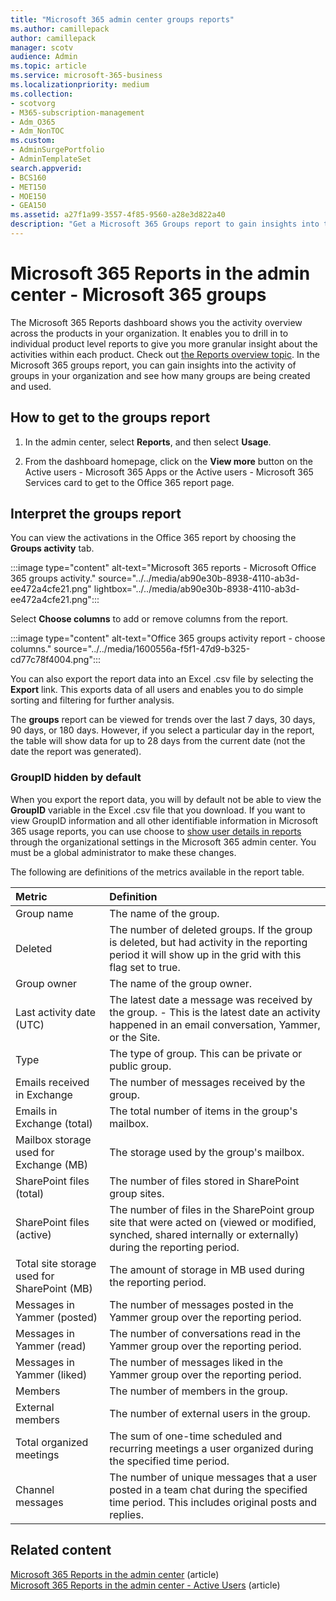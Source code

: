 ```yaml
---
title: "Microsoft 365 admin center groups reports"
ms.author: camillepack
author: camillepack
manager: scotv
audience: Admin
ms.topic: article
ms.service: microsoft-365-business
ms.localizationpriority: medium
ms.collection:
- scotvorg
- M365-subscription-management
- Adm_O365
- Adm_NonTOC
ms.custom:
- AdminSurgePortfolio
- AdminTemplateSet
search.appverid:
- BCS160
- MET150
- MOE150
- GEA150
ms.assetid: a27f1a99-3557-4f85-9560-a28e3d822a40
description: "Get a Microsoft 365 Groups report to gain insights into the activity of groups in your organization and see how many groups are being created and used."
---
```


# Microsoft 365 Reports in the admin center - Microsoft 365 groups

The Microsoft 365 Reports dashboard shows you the activity overview across the products in your organization. It enables you to drill in to individual product level reports to give you more granular insight about the activities within each product. Check out [the Reports overview topic](activity-reports.md). In the Microsoft 365 groups report, you can gain insights into the activity of groups in your organization and see how many groups are being created and used.

## How to get to the groups report

1. In the admin center, select **Reports**, and then select **Usage**.

2. From the dashboard homepage, click on the **View more** button on the Active users - Microsoft 365 Apps or the Active users - Microsoft 365 Services card to get to the Office 365 report page.

## Interpret the groups report

You can view the activations in the Office 365 report by choosing the **Groups activity** tab.

:::image type="content" alt-text="Microsoft 365 reports - Microsoft Office 365 groups activity." source="../../media/ab90e30b-8938-4110-ab3d-ee472a4cfe21.png" lightbox="../../media/ab90e30b-8938-4110-ab3d-ee472a4cfe21.png":::

Select **Choose columns** to add or remove columns from the report.

:::image type="content" alt-text="Office 365 groups activity report - choose columns." source="../../media/1600556a-f5f1-47d9-b325-cd77c78f4004.png":::

You can also export the report data into an Excel .csv file by selecting the **Export** link. This exports data of all users and enables you to do simple sorting and filtering for further analysis. 

The **groups** report can be viewed for trends over the last 7 days, 30 days, 90 days, or 180 days. However, if you select a particular day in the report, the table will show data for up to 28 days from the current date (not the date the report was generated).

### GroupID hidden by default
When you export the report data, you will by default not be able to view the **GroupID** variable in the Excel .csv file that you download. If you want to view GroupID information and all other identifiable information in Microsoft 365 usage reports, you can use choose to  [show user details in reports](../../admin/activity-reports/activity-reports.md#show-user-details-in-the-reports) through the organizational settings in the Microsoft 365 admin center.  You must be a global administrator to make these changes.

The following are definitions of the metrics available in the report table.

|Metric|Definition|
|:-----|:-----|
|Group name |The name of the group. |
|Deleted |The number of deleted groups. If the group is deleted, but had activity in the reporting period it will show up in the grid with this flag set to true. |
|Group owner |The name of the group owner. |
|Last activity date (UTC) |The latest date a message was received by the group. - This is the latest date an activity happened in an email conversation, Yammer, or the Site. |
|Type |The type of group. This can be private or public group. |
|Emails received in Exchange |The number of messages received by the group.|
|Emails in Exchange (total) |The total number of items in the group's mailbox. |
|Mailbox storage used for Exchange (MB) |The storage used by the group's mailbox. |
|SharePoint files (total) |The number of files stored in SharePoint group sites. |
|SharePoint files (active) |The number of files in the SharePoint group site that were acted on (viewed or modified, synched, shared internally or externally) during the reporting period. |
|Total site storage used for SharePoint (MB) |The amount of storage in MB used during the reporting period. |
|Messages in Yammer (posted) |The number of messages posted in the Yammer group over the reporting period. |
|Messages in Yammer (read) |The number of conversations read in the Yammer group over the reporting period. |
|Messages in Yammer (liked) |The number of messages liked in the Yammer group over the reporting period. |
|Members |The number of members in the group. |
|External members |The number of external users in the group.|
|Total organized meetings  |The sum of one-time scheduled and recurring meetings a user organized during the specified time period.|
|Channel messages  |The number of unique messages that a user posted in a team chat during the specified time period. This includes original posts and replies. |

## Related content

[Microsoft 365 Reports in the admin center](activity-reports.md) (article)\
[Microsoft 365 Reports in the admin center - Active Users](../../admin/activity-reports/active-users-ww.md) (article)
